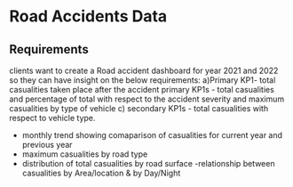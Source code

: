 # Road Accidents Data
## Requirements
clients want to create a Road accident dashboard for year 2021 and 2022 so they can have insight on the below requirements:
a)Primary KP1- total casualities taken place after the accident
primary KP1s - total casualities and percentage of total with respect to the accident severity and maximum casualities
by type of vehicle
c) secondary KP1s - total casualities with respect to vehicle type.
- monthly trend showing comaparison of casualities for current year and previous year
- maximum casualities by road type
- distribution of total casualities by road surface
-relationship between casualities by Area/location & by Day/Night

